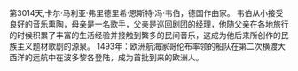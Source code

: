 第3014天,卡尔·马利亚·弗里德里希·恩斯特·冯·韦伯，德国作曲家。 韦伯从小接受良好的音乐熏陶，母亲是一名歌手，父亲是巡回剧团的经理，他随父亲在各地旅行的时候积累了丰富的生活经验并接触到繁多的民间音乐，这成为他后来所创作的民族主义题材歌剧的源泉。
1493年：欧洲航海家哥伦布率领的船队在第二次横渡大西洋的远航中在波多黎各登陆，成为首批到来的欧洲人。